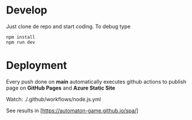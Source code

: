 # Develop
Just clone de repo and start coding.
To debug type 

  ``` 
  npm install
  npm run dev
  ``` 
  

# Deployment
Every push done on **main** automatically executes github actions to publish page on **GitHub Pages** and **Azure Static Site**

Watch: ./.github/workflows/node.js.yml

See results in [https://automaton-game.github.io/spa/]
